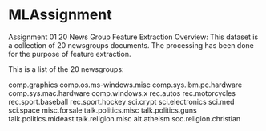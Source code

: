 # MLAssignment
Assignment 01
20 News Group Feature Extraction
Overview:
This dataset is a collection of 20 newsgroups documents. The processing has been done for the purpose of feature extraction.

This is a list of the 20 newsgroups:

comp.graphics
comp.os.ms-windows.misc
comp.sys.ibm.pc.hardware
comp.sys.mac.hardware
comp.windows.x rec.autos
rec.motorcycles
rec.sport.baseball
rec.sport.hockey sci.crypt
sci.electronics
sci.med
sci.space
misc.forsale talk.politics.misc
talk.politics.guns
talk.politics.mideast talk.religion.misc
alt.atheism
soc.religion.christian

